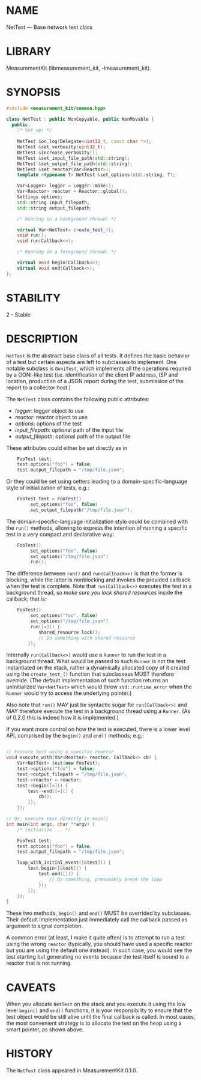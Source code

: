 # NAME
NetTest &mdash; Base network test class

# LIBRARY
MeasurementKit (libmeasurement_kit, -lmeasurement_kit).

# SYNOPSIS

```C++
#include <measurement_kit/common.hpp>

class NetTest : public NonCopyable, public NonMovable {
  public:
    /* Set up: */
  
    NetTest &on_log(Delegate<uint32_t, const char *>);
    NetTest &set_verbosity(uint32_t);
    NetTest &increase_verbosity();
    NetTest &set_input_file_path(std::string);
    NetTest &set_output_file_path(std::string);
    NetTest &set_reactor(Var<Reactor>);
    template <typename T> NetTest &set_options(std::string, T);

    Var<Logger> logger = Logger::make();
    Var<Reactor> reactor = Reactor::global();
    Settings options;
    std::string input_filepath;
    std::string output_filepath;

    /* Running in a background thread: */

    virtual Var<NetTest> create_test_();
    void run();
    void run(Callback<>);

    /* Running in a foreground thread: */

    virtual void begin(Callback<>);
    virtual void end(Callback<>);
};

```

# STABILITY

2 - Stable

# DESCRIPTION

`NetTest` is the abstract base class of all tests. It defines the
basic behavior of a test but certain aspects are left to subclasses
to implement. One notable subclass is `OoniTest`, which implements
all the operations required by a OONI-like test (i.e. identification
of the client IP address, ISP and location, production of a JSON
report during the test, submission of the report to a collector host.)

The `NetTest` class contains the following public attributes:

- *logger*: logger object to use
- *reactor*: reactor object to use
- *options*: options of the test
- *input_filepath*: optional path of the input file
- *output_filepath*: optional path of the output file

These attributes could either be set directly as in

```C++
    FooTest test;
    test.options["foo"] = false;
    test.output_filepath = "/tmp/file.json";
```

Or they could be set using setters leading to a domain-specific-language
style of initialization of tests, e.g.:

```C++
    FooTest test = FooTest()
        .set_options("foo", false)
        .set_output_filepath("/tmp/file.json");
```

The domain-specific-language initialization style could be combined with the
`run()` methods, allowing to express the intention of running a specific test
in a very compact and declarative way:

```C++
    FooTest()
        .set_options("foo", false)
        .set_options("/tmp/file.json")
        .run();
```

The difference between `run()` and `run(Callback<>)` is that the former is
blocking, while the latter is nonblocking and invokes the provided callback
when the test is complete. Note that `run(Callback<>)` executes the test
in a background thread, so *make sure you lock shared resources* inside the
callback; that is:

```C++
    FooTest()
        .set_options("foo", false)
        .set_options("/tmp/file.json")
        .run([=]() {
            shared_resource.lock();
            // Do something with shared resource
        });
```

Internally `run(Callback<>)` would use a `Runner` to run the test in a
background thread. What would be passed to such `Runner` is not the test
instantiated on the stack, rather a dynamically allocated copy of it
created using the `create_test_()` function that subclassess MUST therefore
override. (The default implementation of such function returns an
uninitialized `Var<NetTest>` which would throw `std::runtime_error`
when the `Runner` would try to access the underlying pointer.)

Also note that `run()` MAY just be syntactic sugar for `run(Callback<>)` and
MAY therefore execute the test in a background thread using a `Runner`. (As of
0.2.0 this is indeed how it is implemented.)

If you want more control on how the test is executed, there is a lower
level API, comprised by the `begin()` and `end()` methods; e.g.:

```C++

// Execute test using a specific reactor
void execute_with(Var<Reactor> reactor, Callback<> cb) {
    Var<NetTest> test(new FooTest);
    test->options["foo"] = false;
    test->output_filepath = "/tmp/file.json";
    test->reactor = reactor;
    test->begin([=]() {
        test->end([=]() {
            cb();
        });
    });

// Or, execute test directly in main()
int main(int argc, char **argv) {
    /* initialize ... */

    FooTest test;
    test.options["foo"] = false;
    test.output_filepath = "/tmp/file.json";

    loop_with_initial_event([&test]() {
        test.begin([&test]() {
            test.end([]() {
                // Do something, presumably break the loop
            });
        });
    });
}
```

These two methods, `begin()` and `end()` MUST be overrided by subclasses. Their
default implementation just immediately call the callback passed as argument 
to signal completion.

A common error (at least, I make it quite often) is to attempt to run a test
using the wrong `reactor` (typically, you should have used a specific reactor
but you are using the default one instead). In such case, you would see the
test starting but generating no events because the test itself is bound
to a reactor that is not running.

# CAVEATS

When you allocate `NetTest` on the stack and you execute it using the low
level `begin()` and `end()` functions, it is your responsibility to ensure
that the test object would be still alive until the final callback is
called. In most cases, the most convenient strategy is to allocate the
test on the heap using a smart pointer, as shown above.


# HISTORY

The `NetTest` class appeared in MeasurementKit 0.1.0.
